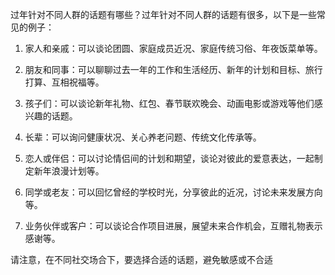 过年针对不同人群的话题有哪些？过年针对不同人群的话题有很多，以下是一些常见的例子：

1. 家人和亲戚：可以谈论团圆、家庭成员近况、家庭传统习俗、年夜饭菜单等。

2. 朋友和同事：可以聊聊过去一年的工作和生活经历、新年的计划和目标、旅行打算、互相祝福等。

3. 孩子们：可以谈论新年礼物、红包、春节联欢晚会、动画电影或游戏等他们感兴趣的话题。

4. 长辈：可以询问健康状况、关心养老问题、传统文化传承等。

5. 恋人或伴侣：可以讨论情侣间的计划和期望，谈论对彼此的爱意表达，一起制定新年浪漫计划等。

6. 同学或老友：可以回忆曾经的学校时光，分享彼此的近况，讨论未来发展方向等。

7. 业务伙伴或客户：可以谈论合作项目进展，展望未来合作机会，互赠礼物表示感谢等。

请注意，在不同社交场合下，要选择合适的话题，避免敏感或不合适